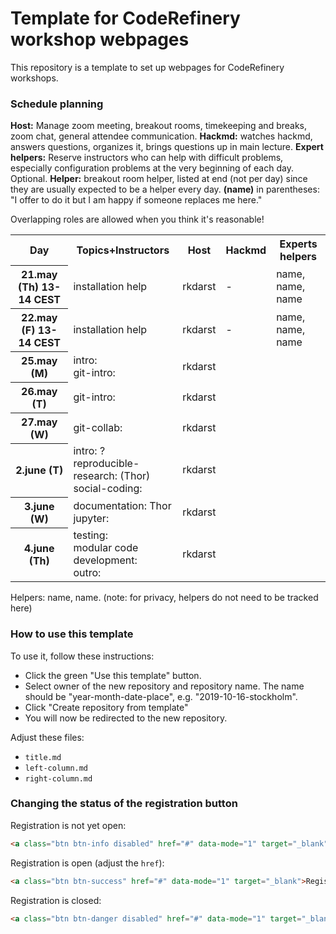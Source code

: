 # Template for CodeRefinery workshop webpages

This repository is a template to set up webpages for CodeRefinery workshops.

### Schedule planning

**Host:** Manage zoom meeting, breakout rooms, timekeeping and breaks,
zoom chat, general attendee communication.  **Hackmd:** watches
hackmd, answers questions, organizes it, brings questions up in main
lecture.  **Expert helpers:** Reserve instructors who can help with
difficult problems, especially configuration problems at the very
beginning of each day.  Optional.  **Helper:** breakout room helper, listed at
end (not per day) since they are usually expected to be a helper every
day. **(name)** in parentheses: "I offer to do it
but I am happy if someone replaces me here."

Overlapping roles are allowed when you think it's reasonable!


<table>
<tr>
  <th>Day</th>
         <th>Topics+Instructors</th>
         <th>Host</th>
         <th>Hackmd</th>
         <th>Experts helpers</th>
</tr>
<tr>
  <th>21.may (Th) 13-14 CEST</th>
         <td>installation help<br>
	     </td>
         <td>rkdarst</td><!--host-->
         <td>-</td><!--hackmd-->
         <td>name, name, name</td><!--expert helpers-->
</tr>
<tr>
  <th>22.may (F) 13-14 CEST</th>
         <td>installation help<br>
	     </td>
         <td>rkdarst</td><!--host-->
         <td>-</td><!--hackmd-->
         <td>name, name, name</td><!--expert helpers-->
</tr>
<tr>
  <th>25.may (M)</th>
         <td>intro: <br>
		     git-intro: <br>
	     </td>
         <td>rkdarst</td><!--host-->
         <td></td><!--hackmd-->
         <td></td><!--expert helpers-->
</tr>
<tr>
  <th>26.may (T)</th>
         <td>git-intro: <br>
	     </td>
         <td>rkdarst</td><!--host-->
         <td></td><!--hackmd-->
         <td></td><!--expert helpers-->
</tr>
<tr>
  <th>27.may (W)</th>
         <td>git-collab: <br>
	     </td>
         <td>rkdarst</td><!--host-->
         <td></td><!--hackmd-->
         <td></td><!--expert helpers-->
</tr>
<tr>
  <th>2.june (T)</th>
         <td>intro: ? <br>
		     reproducible-research: (Thor) <br>
		     social-coding: <br>
	     </td>
         <td>rkdarst</td><!--host-->
         <td></td><!--hackmd-->
         <td></td><!--expert helpers-->
</tr>
<tr>
  <th>3.june (W)</th>
         <td>documentation: Thor <br>
		     jupyter: <br>
	     </td>
         <td>rkdarst</td><!--host-->
         <td></td><!--hackmd-->
         <td></td><!--expert helpers-->
</tr>
<tr>
  <th>4.june (Th)</th>
         <td>testing: <br>
		     modular code development: <br>
		     outro: <br>
	     </td>
         <td>rkdarst</td><!--host-->
         <td></td><!--hackmd-->
         <td></td><!--expert helpers-->
</tr>
</table>

Helpers: name, name.  (note: for privacy, helpers do not need to be
tracked here)


### How to use this template

To use it, follow these instructions:
- Click the green "Use this template" button.
- Select owner of the new repository and repository name. The name should be
  "year-month-date-place", e.g. "2019-10-16-stockholm".
- Click "Create repository from template"
- You will now be redirected to the new repository.

Adjust these files:
- `title.md`
- `left-column.md`
- `right-column.md`



### Changing the status of the registration button

Registration is not yet open:
```html
<a class="btn btn-info disabled" href="#" data-mode="1" target="_blank">Registration will open soon</a>
```

Registration is open (adjust the `href`):
```html
<a class="btn btn-success" href="#" data-mode="1" target="_blank">Register here</a>
```

Registration is closed:
```html
<a class="btn btn-danger disabled" href="#" data-mode="1" target="_blank">Registration is closed</a>
```

